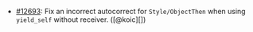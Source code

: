 * [#12693](https://github.com/rubocop/rubocop/issues/12693): Fix an incorrect autocorrect for `Style/ObjectThen` when using `yield_self` without receiver. ([@koic][])
